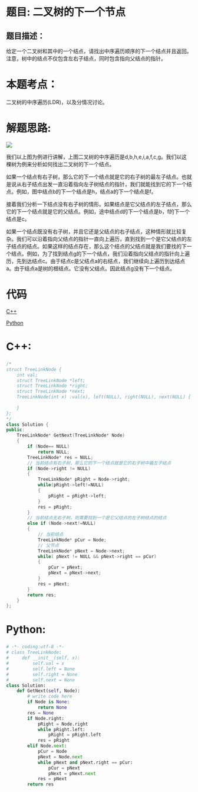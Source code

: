 # 题目: 二叉树的下一个节点
## 题目描述：
给定一个二叉树和其中的一个结点，请找出中序遍历顺序的下一个结点并且返回。注意，树中的结点不仅包含左右子结点，同时包含指向父结点的指针。
# 本题考点：
  
  二叉树的中序遍历(LDR)，以及分情况讨论。
  
# 解题思路:

   ![](https://cuijiahua.com/wp-content/uploads/2018/01/basis_57_1.png)
   
  我们以上图为例进行讲解，上图二叉树的中序遍历是d,b,h,e,i,a,f,c,g。我们以这棵树为例来分析如何找出二叉树的下一个结点。

如果一个结点有右子树，那么它的下一个结点就是它的右子树的最左子结点。也就是说从右子结点出发一直沿着指向左子树结点的指针，我们就能找到它的下一个结点。例如，图中结点b的下一个结点是h，结点a的下一个结点是f。

接着我们分析一下结点没有右子树的情形。如果结点是它父结点的左子结点，那么它的下一个结点就是它的父结点。例如，途中结点d的下一个结点是b，f的下一个结点是c。

如果一个结点既没有右子树，并且它还是父结点的右子结点，这种情形就比较复杂。我们可以沿着指向父结点的指针一直向上遍历，直到找到一个是它父结点的左子结点的结点。如果这样的结点存在，那么这个结点的父结点就是我们要找的下一个结点。例如，为了找到结点g的下一个结点，我们沿着指向父结点的指针向上遍历，先到达结点c。由于结点c是父结点a的右结点，我们继续向上遍历到达结点a。由于结点a是树的根结点。它没有父结点。因此结点g没有下一个结点。


# 代码

[C++](./NextNodeInBinaryTrees.cpp)

[Python](./NextNodeInBinaryTrees.py)

# C++: 
### 
```c++
/*
struct TreeLinkNode {
    int val;
    struct TreeLinkNode *left;
    struct TreeLinkNode *right;
    struct TreeLinkNode *next;
    TreeLinkNode(int x) :val(x), left(NULL), right(NULL), next(NULL) {
        
    }
};
*/
class Solution {
public:
    TreeLinkNode* GetNext(TreeLinkNode* Node)
    {
        if (Node== NULL)
            return NULL;
        TreeLinkNode* res = NULL;
        // 当前结点有右子树，那么它的下一个结点就是它的右子树中最左子结点
        if (Node->right != NULL)
        {
            TreeLinkNode* pRight = Node->right;
            while(pRight->left!=NULL)
            {
                pRight = pRight->left;
            }
            res = pRight;
        }
        // 当前结点无右子树，则需要找到一个是它父结点的左子树结点的结点
        else if (Node->next!=NULL)
        {
            // 当前结点
            TreeLinkNode* pCur = Node;
            // 父节点
            TreeLinkNode* pNext = Node->next;
            while( pNext != NULL && pNext->right == pCur)
            {
                pCur = pNext;
                pNext = pNext->next;
            }
            res = pNext;
        }
        return res;
    }
};
```
# Python:
###  
```python
# -*- coding:utf-8 -*-
# class TreeLinkNode:
#     def __init__(self, x):
#         self.val = x
#         self.left = None
#         self.right = None
#         self.next = None
class Solution:
    def GetNext(self, Node):
        # write code here
        if Node is None:
            return None
        res = None
        if Node.right:
            pRight = Node.right
            while pRight.left:
                pRight = pRight.left
            res = pRight
        elif Node.next:
            pCur = Node
            pNext = Node.next
            while pNext and pNext.right == pCur:
                pCur = pNext
                pNext = pNext.next
            res = pNext
        return res
```
